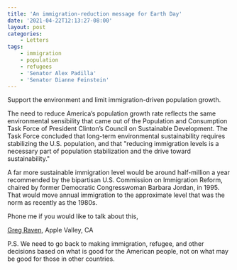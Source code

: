```yaml
---
title: 'An immigration-reduction message for Earth Day'
date: '2021-04-22T12:13:27-08:00'
layout: post
categories:
    - Letters
tags:
    - immigration
    - population
    - refugees
    - 'Senator Alex Padilla'
    - 'Senator Dianne Feinstein'
---
```


Support the environment and limit immigration-driven population growth.

The need to reduce America’s population growth rate reflects the same environmental sensibility that came out of the Population and Consumption Task Force of President Clinton’s Council on Sustainable Development. The Task Force concluded that long-term environmental sustainability requires stabilizing the U.S. population, and that "reducing immigration levels is a necessary part of population stabilization and the drive toward sustainability."

A far more sustainable immigration level would be around half-million a year recommended by the bipartisan U.S. Commission on Immigration Reform, chaired by former Democratic Congresswoman Barbara Jordan, in 1995. That would move annual immigration to the approximate level that was the norm as recently as the 1980s.

Phone me if you would like to talk about this,

[Greg Raven](https://www.gregraven.org/), Apple Valley, CA

P.S. We need to go back to making immigration, refugee, and other decisions based on what is good for the American people, not on what may be good for those in other countries.